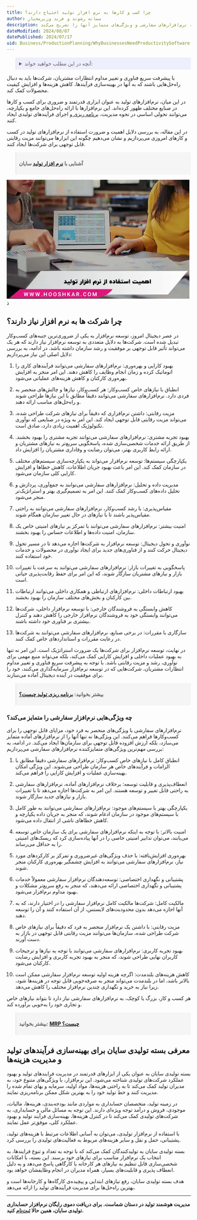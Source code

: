 ```yaml
---
title: چرا کسب و کارها به نرم افزار تولید احتیاج دارند؟
author: سمانه رشوند و فربد وزیرمختار
description: بررسی جامع ضرورت استفاده از نرم‌افزار تولید در کسب‌وکارها. از بهبود کارایی و بهره‌وری تا ایجاد مزیت رقابتی، این مقاله دلایل اصلی نیاز شرکت‌ها به نرم‌افزارهای سفارشی و ویژگی‌های متمایز آنها را تشریح می‌کند.
dateModified: 2024/08/07
datePublished: 2024/07/17
uid: Business/ProductionPlanning/WhyBusinessesNeedProductivitySoftware
---
```



<blockquote style="background-color:#eeeefc; padding:0.5rem">

<details>
  <summary>آنچه در این مطلب خواهید خواند:</summary>
  <ul>
   <li>چرا شرکت ها به توسعه نرم ‌افزار نیاز دارند؟</li>
   <li>چه ویژگی‌هایی نرم‌افزار سفارشی را متمایز می‌کند؟</li>
    <li>معرفی بسته تولیدی سایان برای بهینه‌سازی فرآیندهای تولید و مدیریت هزینه‌ها</li>
  </ul>
</details>

</blockquote>

با پیشرفت سریع فناوری و تغییر مداوم انتظارات مشتریان، شرکت‌ها باید به دنبال راه‌حل‌هایی باشند که به آنها در بهینه‌سازی فرآیندها، کاهش هزینه‌ها و افزایش کیفیت محصولات کمک کند. 

در این میان، نرم‌افزارهای تولید به عنوان ابزاری قدرتمند و ضروری برای کسب و کارها در صنایع مختلف ظهور کرده‌اند. این نرم‌افزارها با ارائه راه‌حل‌های جامع و یکپارچه، می‌توانند تحولی اساسی در نحوه مدیریت، <a href="https://www.hooshkar.com/Wiki/Production/ProductionPlanning" target="_blank">برنامه ریزی
</a> و اجرای فرآیندهای تولیدی ایجاد کنند. 

در این مقاله، به بررسی دلایل اهمیت و ضرورت استفاده از نرم‌افزارهای تولید در کسب و کارهای امروزی می‌پردازیم و نشان می‌دهیم چگونه این ابزارها می‌توانند مزیت رقابتی قابل توجهی برای شرکت‌ها ایجاد کنند.

<blockquote style="background-color:#f5f5f5; padding:0.5rem">
<p><strong>آشنایی با <a href="https://www.hooshkar.com/Software/Sayan/Package/Industrial" target="_blank">نرم افزار تولید</a> سایان</p></strong></blockquote>


![اهمیت استفاده از نرم افزار تولید](./Images/ProductionSoftware.webp)
ذ
## چرا شرکت ها به نرم ‌افزار نیاز دارند؟

در عصر دیجیتال امروز، توسعه نرم‌افزار به یکی از ضروری‌ترین جنبه‌های کسب‌وکار تبدیل شده است. شرکت‌ها به دلایل متعددی به توسعه نرم‌افزار نیاز دارند که هر یک می‌تواند تأثیر قابل توجهی بر موفقیت و رشد سازمان داشته باشد. در ادامه، به بررسی دلایل اصلی این نیاز می‌پردازیم:

1. بهبود کارایی و بهره‌وری:
نرم‌افزارهای سفارشی می‌توانند فرآیندهای کاری را اتوماتیک کرده و زمان انجام وظایف را کاهش دهند. این امر منجر به افزایش بهره‌وری کارکنان و کاهش هزینه‌های عملیاتی می‌شود.

2. انطباق با نیازهای خاص کسب‌وکار:
هر کسب‌وکار، نیازها و چالش‌های منحصر به فردی دارد. نرم‌افزارهای سفارشی می‌توانند دقیقاً مطابق با این نیازها طراحی شوند و راه‌حل‌های مناسب ارائه دهند.

3. مزیت رقابتی:
داشتن نرم‌افزاری که دقیقاً برای نیازهای شرکت طراحی شده، می‌تواند مزیت رقابتی قابل توجهی ایجاد کند. این امر به ویژه در صنایعی که نوآوری تکنولوژیک اهمیت زیادی دارد، صادق است.

4. بهبود تجربه مشتری:
نرم‌افزارهای سفارشی می‌توانند تجربه مشتری را بهبود بخشند. از طریق ارائه خدمات شخصی‌سازی شده، پاسخگویی سریع‌تر به نیازهای مشتریان و ارائه رابط کاربری بهتر، می‌توان رضایت و وفاداری مشتریان را افزایش داد.

5. یکپارچگی سیستم‌ها:
توسعه نرم‌افزار می‌تواند به یکپارچه‌سازی سیستم‌های مختلف در سازمان کمک کند. این امر باعث بهبود جریان اطلاعات، کاهش خطاها و افزایش کارایی کلی سازمان می‌شود.

6. مدیریت داده و تحلیل:
نرم‌افزارهای سفارشی می‌توانند به جمع‌آوری، پردازش و تحلیل داده‌های کسب‌وکار کمک کنند. این امر به تصمیم‌گیری بهتر و استراتژیک‌تر منجر می‌شود.

7. مقیاس‌پذیری:
با رشد کسب‌وکار، نرم‌افزارهای سفارشی می‌توانند به راحتی مقیاس‌پذیر باشند تا با نیازهای در حال تغییر سازمان همگام شوند.

8. امنیت بیشتر:
نرم‌افزارهای سفارشی می‌توانند با تمرکز بر نیازهای امنیتی خاص یک سازمان، امنیت داده‌ها و اطلاعات حساس را بهبود بخشند.

9. نوآوری و تحول دیجیتال:
توسعه نرم‌افزار به شرکت‌ها اجازه می‌دهد تا در مسیر تحول دیجیتال حرکت کنند و از فناوری‌های جدید برای ایجاد نوآوری در محصولات و خدمات خود استفاده کنند.

10. پاسخگویی به تغییرات بازار:
نرم‌افزارهای سفارشی می‌توانند به سرعت با تغییرات بازار و نیازهای مشتریان سازگار شوند، که این امر برای حفظ رقابت‌پذیری حیاتی است.

11. بهبود ارتباطات داخلی:
نرم‌افزارهای ارتباطی و همکاری داخلی می‌توانند ارتباطات بین کارکنان و بخش‌های مختلف سازمان را بهبود بخشند.

12. کاهش وابستگی به فروشندگان خارجی:
با توسعه نرم‌افزار داخلی، شرکت‌ها می‌توانند وابستگی خود به فروشندگان نرم‌افزار خارجی را کاهش دهند و کنترل بیشتری بر فناوری خود داشته باشند.

13. سازگاری با مقررات:
در برخی صنایع، نرم‌افزارهای سفارشی می‌توانند به شرکت‌ها در رعایت مقررات و استانداردهای خاص کمک کنند.

در نهایت، توسعه نرم‌افزار برای شرکت‌ها یک ضرورت استراتژیک است. این امر نه تنها به بهبود عملیات داخلی و افزایش کارایی کمک می‌کند، بلکه می‌تواند منبع مهمی برای نوآوری، رشد و مزیت رقابتی باشد. با توجه به پیشرفت سریع فناوری و تغییر مداوم انتظارات مشتریان، شرکت‌هایی که در توسعه نرم‌افزار سرمایه‌گذاری می‌کنند، خود را برای موفقیت در آینده دیجیتال آماده می‌سازند.

<blockquote style="background-color:#f5f5f5; padding:0.5rem">
<p><strong>بیشتر بخوانید: <a href="https://www.hooshkar.com/Wiki/Production/ProductionPlanning" target="_blank">برنامه ریزی تولید چیست؟
</a></p></strong></blockquote>

### چه ویژگی‌هایی نرم‌افزار سفارشی را متمایز می‌کند؟

نرم‌افزارهای سفارشی با ویژگی‌های منحصر به فرد خود، مزایای قابل توجهی را برای کسب‌وکارها فراهم می‌کنند. این ویژگی‌ها نه تنها آنها را از نرم‌افزارهای آماده متمایز می‌سازد، بلکه ارزش افزوده قابل توجهی برای سازمان‌ها ایجاد می‌کند. در ادامه، به بررسی مهم‌ترین ویژگی‌های متمایزکننده نرم‌افزارهای سفارشی می‌پردازیم:

1. انطباق کامل با نیازهای خاص کسب‌وکار: 
نرم‌افزارهای سفارشی دقیقاً مطابق با الزامات و فرآیندهای خاص هر سازمان طراحی می‌شوند. این ویژگی امکان بهینه‌سازی عملیات و افزایش کارایی را فراهم می‌کند.

2. انعطاف‌پذیری و قابلیت توسعه:
برخلاف نرم‌افزارهای آماده، نرم‌افزارهای سفارشی به راحتی قابل تغییر و توسعه هستند. این امر به شرکت‌ها اجازه می‌دهد تا با تغییرات بازار و نیازهای جدید سازگار شوند.

3. یکپارچگی بهتر با سیستم‌های موجود:
نرم‌افزارهای سفارشی می‌توانند به طور کامل با سیستم‌های موجود در سازمان ادغام شوند، که منجر به جریان داده یکپارچه و کاهش خطاهای ناشی از انتقال داده می‌شود.

4. امنیت بالاتر:
با توجه به اینکه نرم‌افزارهای سفارشی برای یک سازمان خاص توسعه می‌یابند، می‌توان تدابیر امنیتی خاصی را در آنها پیاده‌سازی کرد که ریسک‌های امنیتی را به حداقل می‌رساند.

5. بهره‌وری افزایش‌یافته:
با حذف ویژگی‌های غیرضروری و تمرکز بر کارکردهای مورد نیاز، نرم‌افزارهای سفارشی می‌توانند به افزایش چشمگیر بهره‌وری کارکنان منجر شوند.

6. پشتیبانی و نگهداری اختصاصی:
توسعه‌دهندگان نرم‌افزار سفارشی معمولاً خدمات پشتیبانی و نگهداری اختصاصی ارائه می‌دهند، که منجر به رفع سریع‌تر مشکلات و بهبود مداوم نرم‌افزار می‌شود.

7. مالکیت کامل:
شرکت‌ها مالکیت کامل نرم‌افزار سفارشی را در اختیار دارند، که به آنها اجازه می‌دهد بدون محدودیت‌های لایسنس، از آن استفاده کنند و آن را توسعه دهند.

8. مزیت رقابتی:
با داشتن یک نرم‌افزار منحصر به فرد که دقیقاً برای نیازهای خاص شرکت طراحی شده، سازمان‌ها می‌توانند مزیت رقابتی قابل توجهی در بازار به دست آورند.

9. بهبود تجربه کاربری:
نرم‌افزارهای سفارشی می‌توانند با توجه به نیازها و ترجیحات کاربران نهایی طراحی شوند، که منجر به بهبود تجربه کاربری و افزایش رضایت کارکنان می‌شود.

10. کاهش هزینه‌های بلندمدت:
اگرچه هزینه اولیه توسعه نرم‌افزار سفارشی ممکن است بالاتر باشد، اما در بلندمدت می‌تواند منجر به صرفه‌جویی قابل توجه در هزینه‌ها شود، زیرا نیاز به خرید و نگهداری چندین نرم‌افزار مختلف را کاهش می‌دهد.

هر کسب و کار، بزرگ یا کوچک، به نرم‌افزارهای سفارشی نیاز دارد تا بتواند نیازهای خاص و تجاری خود را به‌خوبی برآورده کند.

<blockquote style="background-color:#f5f5f5; padding:0.5rem">
<p><strong>بیشتر بخوانید: <a href="https://www.hooshkar.com/Wiki/Production/MRP" target="_blank">MRP چیست؟</a></p></strong></blockquote>

## معرفی بسته تولیدی سایان برای بهینه‌سازی فرآیندهای تولید و مدیریت هزینه‌ها
بسته تولیدی سایان به عنوان یکی از ابزارهای قدرتمند در مدیریت فرایندهای تولید و بهبود عملکرد شرکت‌های تولیدی شناخته می‌شود. این نرم‌افزار، با ویژگی‌های متنوع خود، به مدیران تولید کمک می‌کند تا به راحتی هزینه‌ها، مواد اولیه، سرمایه و بهای تمام شده را مدیریت کنند و خط تولید خود را به بهترین شکل ممکن برنامه‌ریزی نمایند.

در زمینه تولید، متخصصان حسابداری به مواردی مانند بودجه‌بندی، هزینه‌ها، مالیات، موجودی، فروش و درآمد توجه ویژه‌ای دارند. این توجه به مسائل مالی و حسابداری، به شرکت‌های تولیدی کمک می‌کند تا در کنترل هزینه‌ها، بهینه‌سازی فرآیند تولید و بهبود عملکرد کلی، موفق‌تر عمل نمایند.

با استفاده از نرم‌افزار تولیدی، می‌توان به آسانی اطلاعات مرتبط با هزینه‌های تولید، پشتیبانی، حمل و نقل و سایر هزینه‌های مربوط به فعالیت‌های تولیدی را بررسی کرد.

بسته تولیدی سایان به تولیدکنندگان کمک می‌کند که با توجه به تعداد و تنوع فرایندها، به انتخاب یک نرم‌افزار مناسب برای نیازهای خود برسند. این بسته، با امکانات شخصی‌سازی قابل تنظیم به نیازهای هر کارخانه یا کارگاهی پاسخ می‌دهد و به دلیل انعطاف پذیری و قابلیت‌های بسیار، همراه مدیران در انجام وظایفشان خواهد بود.

 هدف بسته تولیدی سایان، رفع نیازهای ابتدایی و پیچیده‌ی کارگاه‌ها و کارخانه‌ها است و بهترین راه‌حل‌ها برای مدیریت فرآیندهای تولید را ارائه می‌دهد.

---

**مدیریت هوشمند تولید در دستان شماست. برای دریافت دموی رایگان نرم‌افزار حسابداری تولیدی سایان، همین حالا <a href="https://www.hooshkar.com" target="_blank">ثبت‌نام</a> کنید.**

